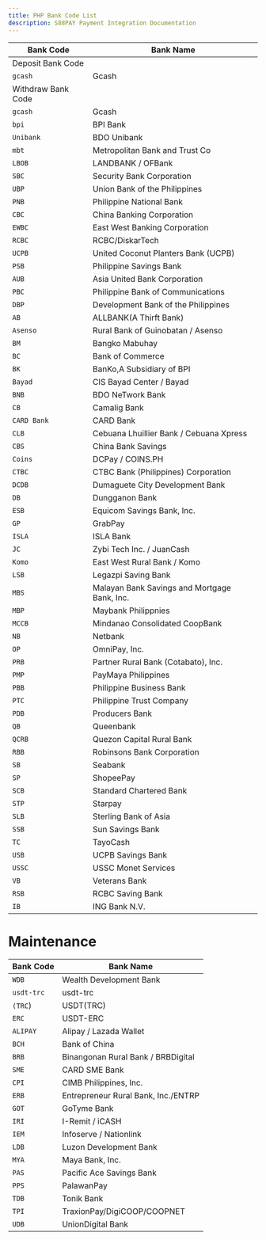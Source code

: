 ```yaml
---
title: PHP Bank Code List
description: S88PAY Payment Integration Documentation
---
```


| Bank Code          | Bank Name                                    |
| ------------------ | -------------------------------------------- |
| Deposit Bank Code  |
| `gcash`            | Gcash                                        |
| Withdraw Bank Code |
| `gcash`            | Gcash                                        |
| `bpi`              | BPI Bank                                     |
| `Unibank`          | BDO Unibank                                  |
| `mbt`              | Metropolitan Bank and Trust Co               |
| `LBOB`             | LANDBANK / OFBank                            |
| `SBC`              | Security Bank Corporation                    |
| `UBP`              | Union Bank of the Philippines                |
| `PNB`              | Philippine National Bank                     |
| `CBC`              | China Banking Corporation                    |
| `EWBC`             | East West Banking Corporation                |
| `RCBC`             | RCBC/DiskarTech                              |
| `UCPB`             | United Coconut Planters Bank (UCPB)          |
| `PSB`              | Philippine Savings Bank                      |
| `AUB`              | Asia United Bank Corporation                 |
| `PBC`              | Philippine Bank of Communications            |
| `DBP`              | Development Bank of the Philippines          |
| `AB`               | ALLBANK(A Thirft Bank)                       |
| `Asenso`           | Rural Bank of Guinobatan / Asenso            |
| `BM`               | Bangko Mabuhay                               |
| `BC`               | Bank of Commerce                             |
| `BK`               | BanKo,A Subsidiary of BPI                    |
| `Bayad`            | CIS Bayad Center / Bayad                     |
| `BNB`              | BDO NeTwork Bank                             |
| `CB`               | Camalig Bank                                 |
| `CARD Bank`        | CARD Bank                                    |
| `CLB`              | Cebuana Lhuillier Bank / Cebuana Xpress      |
| `CBS`              | China Bank Savings                           |
| `Coins`            | DCPay / COINS.PH                             |
| `CTBC`             | CTBC Bank (Philippines) Corporation          |
| `DCDB`             | Dumaguete City Development Bank              |
| `DB`               | Dungganon Bank                               |
| `ESB`              | Equicom Savings Bank, Inc.                   |
| `GP`               | GrabPay                                      |
| `ISLA`             | ISLA Bank                                    |
| `JC`               | Zybi Tech Inc. / JuanCash                    |
| `Komo`             | East West Rural Bank / Komo                  |
| `LSB`              | Legazpi Saving Bank                          |
| `MBS`              | Malayan Bank Savings and Mortgage Bank, Inc. |
| `MBP`              | Maybank Philippnies                          |
| `MCCB`             | Mindanao Consolidated CoopBank               |
| `NB`               | Netbank                                      |
| `OP`               | OmniPay, Inc.                                |
| `PRB`              | Partner Rural Bank (Cotabato), Inc.          |
| `PMP`              | PayMaya Philippines                          |
| `PBB`              | Philippine Business Bank                     |
| `PTC`              | Philippine Trust Company                     |
| `PDB`              | Producers Bank                               |
| `QB`               | Queenbank                                    |
| `QCRB`             | Quezon Capital Rural Bank                    |
| `RBB`              | Robinsons Bank Corporation                   |
| `SB`               | Seabank                                      |
| `SP`               | ShopeePay                                    |
| `SCB`              | Standard Chartered Bank                      |
| `STP`              | Starpay                                      |
| `SLB`              | Sterling Bank of Asia                        |
| `SSB`              | Sun Savings Bank                             |
| `TC`               | TayoCash                                     |
| `USB`              | UCPB Savings Bank                            |
| `USSC`             | USSC Monet Services                          |
| `VB`               | Veterans Bank                                |
| `RSB`              | RCBC Saving Bank                             |
| `IB`               | ING Bank N.V.                                |

# Maintenance

| Bank Code  | Bank Name                           |
| ---------- | ----------------------------------- |
| `WDB`      | Wealth Development Bank             |
| `usdt-trc` | usdt-trc                            |
| `(TRC`)    | USDT(TRC)                           |
| `ERC`      | USDT-ERC                            |
| `ALIPAY`   | Alipay / Lazada Wallet              |
| `BCH`      | Bank of China                       |
| `BRB`      | Binangonan Rural Bank / BRBDigital  |
| `SME`      | CARD SME Bank                       |
| `CPI`      | CIMB Philippines, Inc.              |
| `ERB`      | Entrepreneur Rural Bank, Inc./ENTRP |
| `GOT`      | GoTyme Bank                         |
| `IRI`      | I-Remit / iCASH                     |
| `IEM`      | Infoserve / Nationlink              |
| `LDB`      | Luzon Development Bank              |
| `MYA`      | Maya Bank, Inc.                     |
| `PAS`      | Pacific Ace Savings Bank            |
| `PPS`      | PalawanPay                          |
| `TDB`      | Tonik Bank                          |
| `TPI`      | TraxionPay/DigiCOOP/COOPNET         |
| `UDB`      | UnionDigital Bank                   |
